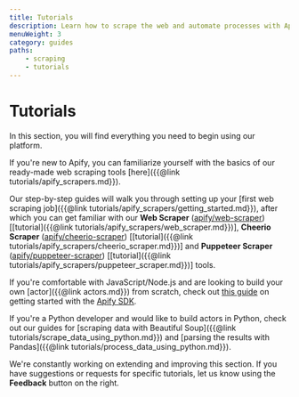 ```yaml
---
title: Tutorials
description: Learn how to scrape the web and automate processes with Apify. From beginner guides for using actors to advanced topics like migrations and performance.
menuWeight: 3
category: guides
paths:
    - scraping
    - tutorials
---
```


# Tutorials

In this section, you will find everything you need to begin using our platform.

If you're new to Apify, you can familiarize yourself with the basics of our ready-made web scraping tools [here]({{@link tutorials/apify_scrapers.md}}).

Our step-by-step guides will walk you through setting up your [first web scraping job]({{@link tutorials/apify_scrapers/getting_started.md}}), after which you can get familiar with our
**Web Scraper** ([apify/web-scraper](https://apify.com/apify/web-scraper))
[[tutorial]({{@link tutorials/apify_scrapers/web_scraper.md}})],
**Cheerio Scraper** ([apify/cheerio-scraper](https://apify.com/apify/cheerio-scraper))
[[tutorial]({{@link tutorials/apify_scrapers/cheerio_scraper.md}})] and
**Puppeteer Scraper** ([apify/puppeteer-scraper](https://apify.com/apify/puppeteer-scraper))
[[tutorial]({{@link tutorials/apify_scrapers/puppeteer_scraper.md}})]
tools.

If you're comfortable with JavaScript/Node.js and are looking to build your own [actor]({{@link actors.md}}) from scratch, check out [this guide](https://sdk.apify.com/docs/guides/getting-started) on getting started with the [Apify SDK](https://sdk.apify.com).

If you're a Python developer and would like to build actors in Python,
check out our guides for [scraping data with Beautiful Soup]({{@link tutorials/scrape_data_using_python.md}})
and [parsing the results with Pandas]({{@link tutorials/process_data_using_python.md}}).

We're constantly working on extending and improving this section. If you have suggestions or requests for specific tutorials, let us know using the **Feedback** button on the right.
